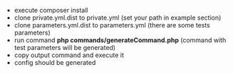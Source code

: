 - execute composer install
- clone private.yml.dist to private.yml (set your path in example section)
- clone parameters.yml.dist to parameters.yml (there are some tests parameters)
- run command **php commands/generateCommand.php** (command with test parameters will be generated)
- copy output command and execute it
- config should be generated

